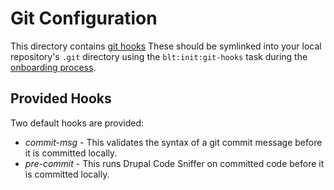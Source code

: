 # Git Configuration

This directory contains
[git hooks](https://git-scm.com/book/en/v2/Customizing-Git-Git-Hooks)
These should be symlinked into your local repository's `.git` directory using
the `blt:init:git-hooks` task during the
[onboarding process](http://blt.readthedocs.io/en/latest/readme/onboarding).

## Provided Hooks

Two default hooks are provided:

* _commit-msg_ - This validates the syntax of a git commit message before it is committed locally.
* _pre-commit_ - This runs Drupal Code Sniffer on committed code before it is committed locally.
